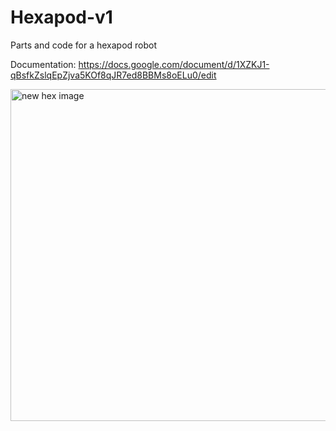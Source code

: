 # Hexapod-v1
Parts and code for a hexapod robot

Documentation: https://docs.google.com/document/d/1XZKJ1-qBsfkZslqEpZjva5KOf8qJR7ed8BBMs8oELu0/edit

<img width="531" alt="new hex image" src="https://user-images.githubusercontent.com/93012410/233849284-e8bcc4ef-ef32-4770-aa41-4304f86d475d.PNG">
